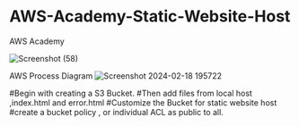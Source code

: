# AWS-Academy-Static-Website-Host
AWS Academy

![Screenshot (58)](https://github.com/anulengure5/AWS-Academy-Static-Website-Host/assets/114414659/6eced8d4-f107-4c4e-a8d9-07079a5598f0)



AWS Process Diagram
![Screenshot 2024-02-18 195722](https://github.com/anulengure5/AWS-Academy-Static-Website-Host/assets/114414659/65ffb2f1-6a02-40e0-acba-58dc8f0cfe22)

#Begin with creating a S3 Bucket.
#Then add files from local host ,index.html and error.html
#Customize the Bucket for static website host
#create a bucket policy , or individual ACL as public to all.
